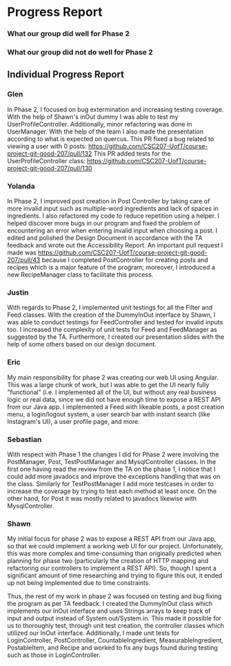 # Progress Report

### What our group did well for Phase 2

### What our group did not do well for Phase 2

## Individual Progress Report

### Glen
In Phase 2, I focused on bug extermination and increasing testing coverage. With the help of Shawn's inOut dummy I was able to test my UserProfileController. Additionally, minor refactoring was done in UserManager. With the help of the team I also made the presentation according to what is expected on quercus. 
This PR fixed a bug related to viewing a user with 0 posts: https://github.com/CSC207-UofT/course-project-git-good-207/pull/132
This PR added tests for the UserProfileController class: https://github.com/CSC207-UofT/course-project-git-good-207/pull/130 

### Yolanda
In Phase 2, I improved post creation in Post Controller by taking care of more invalid input such as multiple-word ingredients and lack of spaces in ingredients. I also refactored my code to reduce repetition using a helper. I helped discover more bugs in our program and fixed the problem of encountering an error when entering invalid input when choosing a post. I edited and polished the Design Document in accordance with the TA feedback and wrote out the Accessibility Report. An important pull request I made was https://github.com/CSC207-UofT/course-project-git-good-207/pull/43 because I completed PostController for creating posts and recipes which is a major feature of the program; moreover, I introduced a new RecipeManager class to facilitate this process.

### Justin
With regards to Phase 2, I implemented unit testings for all the Filter and Feed classes. With the creation of the DummyInOut interface by Shawn, I was able to conduct testings for FeedController and tested for invalid inputs too. I increased the complexity of unit tests for Feed and FeedManager as suggested by the TA. Furthermore, I created our presentation slides with the help of some others based on our design document. 

### Eric
My main responsibility for phase 2 was creating our web UI using Angular. This was a large chunk of work, but I was able to get the UI nearly fully "functional" (i.e. I implemented all of the UI, but without any real business logic or real data, since we did not have enough time to expose a REST API from our Java app. I implemented a Feed with likeable posts, a post creation menu, a login/logout system, a user search bar with instant search (like Instagram's UI), a user profile page, and more.

### Sebastian
With respect with Phase 1 the changes I did for Phase 2 were involving the PostManager, Post, TestPostManager and MysqlController classes. In the first one having read the review from the TA on the phase 1, I notice that I could add more javadocs and improve the exceptions handling that was on the class. Similarly for TestPostManager I add more testcases in order to increase the coverage by trying to test each method at least once. On the other hand, for Post it was mostly related to javadocs likewise with MysqlController.

### Shawn
My initial focus for phase 2 was to expose a REST API from our Java app, so that we could implement a working web UI for our project.
Unfortunately, this was more complex and time-consuming than originally predicted when planning for phase two (particularly the creation of HTTP mapping and refactoring our controllers to implement a REST API).
So, though I spent a significant amount of time researching and trying to figure this out, it ended up not being implemented due to time constraints.  

Thus, the rest of my work in phase 2 was focused on testing and bug fixing the program as per TA feedback.
I created the DummyInOut class which implements our InOut interface and uses Strings arrays to keep track of input and output instead of System.out/System.in. This made it possible for us to thoroughly test, through unit test creation, the controller classes which utilized our InOut interface.
Additionally, I made unit tests for LoginController, PostController, CountableIngredient, MeasurableIngredient, PostableItem, and Recipe and worked to fix any bugs found during testing such as those in LoginController.
